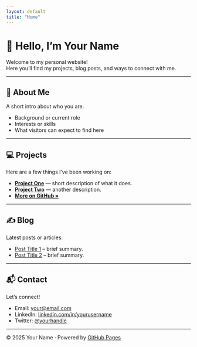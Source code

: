 ```yaml
---
layout: default
title: "Home"
---
```


# 👋 Hello, I’m Your Name

Welcome to my personal website!  
Here you’ll find my projects, blog posts, and ways to connect with me.

---

## 🧑 About Me
A short intro about who you are.  
- Background or current role  
- Interests or skills  
- What visitors can expect to find here  

---

## 💻 Projects
Here are a few things I’ve been working on:

- [**Project One**](https://github.com/yourusername/project-one) — short description of what it does.
- [**Project Two**](https://github.com/yourusername/project-two) — another description.
- [**More on GitHub »**](https://github.com/yourusername)

---

## ✍️ Blog
Latest posts or articles:  
- [Post Title 1](./blog/post1) – brief summary.  
- [Post Title 2](./blog/post2) – brief summary.  

---

## 📬 Contact
Let’s connect!  
- Email: [your@email.com](mailto:your@email.com)  
- LinkedIn: [linkedin.com/in/yourusername](https://linkedin.com/in/yourusername)  
- Twitter: [@yourhandle](https://twitter.com/yourhandle)  

---

© 2025 Your Name · Powered by [GitHub Pages](https://pages.github.com/)


